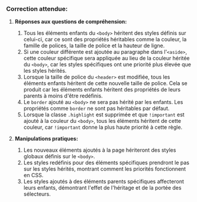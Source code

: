 ### Correction attendue:

1. **Réponses aux questions de compréhension:**

   1. Tous les éléments enfants du `<body>` héritent des styles définis sur celui-ci, car ce sont des propriétés héritables comme la couleur, la famille de polices, la taille de police et la hauteur de ligne.
   2. Si une couleur différente est ajoutée au paragraphe dans l'`<aside>`, cette couleur spécifique sera appliquée au lieu de la couleur héritée du `<body>`, car les styles spécifiques ont une priorité plus élevée que les styles hérités.
   3. Lorsque la taille de police du `<header>` est modifiée, tous les éléments enfants héritent de cette nouvelle taille de police. Cela se produit car les éléments enfants héritent des propriétés de leurs parents à moins d'être redéfinis.
   4. Le `border` ajouté au `<body>` ne sera pas hérité par les enfants. Les propriétés comme `border` ne sont pas héritables par défaut.
   5. Lorsque la classe `.highlight` est supprimée et que `!important` est ajouté à la couleur du `<body>`, tous les éléments héritent de cette couleur, car `!important` donne la plus haute priorité à cette règle.

2. **Manipulations pratiques:**
   1. Les nouveaux éléments ajoutés à la page hériteront des styles globaux définis sur le `<body>`.
   2. Les styles redéfinis pour des éléments spécifiques prendront le pas sur les styles hérités, montrant comment les priorités fonctionnent en CSS.
   3. Les styles ajoutés à des éléments parents spécifiques affecteront leurs enfants, démontrant l'effet de l'héritage et de la portée des sélecteurs.
